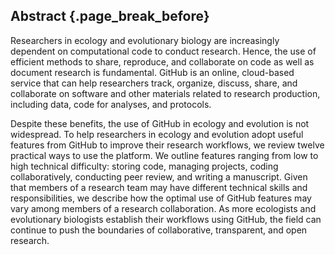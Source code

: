 ## Abstract {.page_break_before}

Researchers in ecology and evolutionary biology are increasingly dependent on computational code to conduct research. Hence, the use of efficient methods to share, reproduce, and collaborate on code as well as document research is fundamental.
GitHub is an online, cloud-based service that can help researchers track, organize, discuss, share, and collaborate on software and other materials related to research production, including data, code for analyses, and protocols.

Despite these benefits, the use of GitHub in ecology and evolution is not widespread.
To help researchers in ecology and evolution adopt useful features from GitHub to improve their research workflows, we review twelve practical ways to use the platform.
We outline features ranging from low to high technical difficulty: storing code, managing projects, coding collaboratively, conducting peer review, and writing a manuscript.
Given that members of a research team may have different technical skills and responsibilities, we describe how the optimal use of GitHub features may vary among members of a research collaboration.
As more ecologists and evolutionary biologists establish their workflows using GitHub, the field can continue to push the boundaries of collaborative, transparent, and open research.
